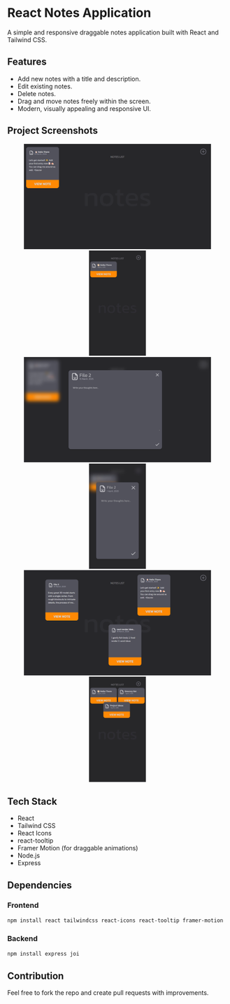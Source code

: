 # React Notes Application

A simple and responsive draggable notes application built with React and Tailwind CSS.

## Features

- Add new notes with a title and description.
- Edit existing notes.
- Delete notes.
- Drag and move notes freely within the screen.
- Modern, visually appealing and responsive UI.

## Project Screenshots


<div align="center">
  <img src="./client/SS/initial.png" alt="Initial Home Page" height="240">
  <img src="./client/SS/mob1.jpg" alt="Initial Home Page" height="240">
</div>

<div align="center">
  <img src="./client/SS/adding%20new%20note.png" alt="Adding a new note" height="240">
  <img src="./client/SS/mob2.jpg" alt="Adding a new note" height="240">
</div>

<div align="center">
  <img src="./client/SS/multipleNotes.png" alt="Dragged notes to your choice" height="240">
  <img src="./client/SS/mob3.jpg" alt="Dragged notes to your choice" height="240">
</div>

## Tech Stack

- React
- Tailwind CSS
- React Icons
- react-tooltip
- Framer Motion (for draggable animations)
- Node.js
- Express

## Dependencies
### Frontend
```bash
npm install react tailwindcss react-icons react-tooltip framer-motion
```

### Backend
```bash
npm install express joi
```

## Contribution

Feel free to fork the repo and create pull requests with improvements.
